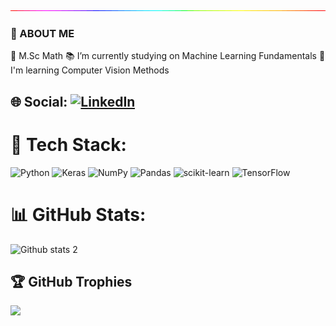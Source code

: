 <img src="https://raw.githubusercontent.com/denizguneey/denizguneey/main/212284115-f47cd8ff-2ffb-4b04-b5bf-4d1c14c0247f.gif" width="auto">

### 📜 ABOUT ME 

📌 M.Sc Math 
📚 I’m currently studying on Machine Learning Fundamentals
🌿 I'm learning Computer Vision Methods

## 🌐 Social: [![LinkedIn](https://img.shields.io/badge/LinkedIn-%230077B5.svg?logo=linkedin&logoColor=white)](https://www.linkedin.com/in/deniz-g%C3%BCney-401b2b1ba/) 

# 🔎 Tech Stack:
![Python](https://img.shields.io/badge/python-3670A0?style=for-the-badge&logo=python&logoColor=ffdd54) ![Keras](https://img.shields.io/badge/Keras-%23D00000.svg?style=for-the-badge&logo=Keras&logoColor=white) ![NumPy](https://img.shields.io/badge/numpy-%23013243.svg?style=for-the-badge&logo=numpy&logoColor=white) ![Pandas](https://img.shields.io/badge/pandas-%23150458.svg?style=for-the-badge&logo=pandas&logoColor=white) ![scikit-learn](https://img.shields.io/badge/scikit--learn-%23F7931E.svg?style=for-the-badge&logo=scikit-learn&logoColor=white) ![TensorFlow](https://img.shields.io/badge/TensorFlow-%23FF6F00.svg?style=for-the-badge&logo=TensorFlow&logoColor=white) 

# 📊 GitHub Stats:
![Github stats 2](https://github-readme-stats.vercel.app/api?username=denizguneey&show_icons=true&theme=radical)

## 🏆 GitHub Trophies
![](https://github-profile-trophy.vercel.app/?username=denizguneey&theme=discord&no-frame=false&no-bg=true&margin-w=4)
